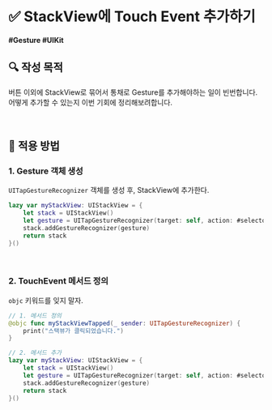# ✅ StackView에 Touch Event 추가하기

#### #Gesture #UIKit 

## **🔍** 작성 목적

버튼 이외에 StackView로 묶어서 통채로 Gesture를 추가해야하는 일이 빈번합니다.    
어떻게 추가할 수 있는지 이번 기회에 정리해보려합니다.

<br>

## 📌 적용 방법

### 1. Gesture 객체 생성

`UITapGestureRecognizer` 객체를 생성 후, StackView에 추가한다.

~~~swift
lazy var myStackView: UIStackView = {
    let stack = UIStackView()
    let gesture = UITapGestureRecognizer(target: self, action: #selector()) // 객체생성
    stack.addGestureRecognizer(gesture)
    return stack
}()
~~~

<br>

### 2. TouchEvent 메서드 정의

`objc` 키워드를 잊지 말자.

~~~swift
// 1. 메서드 정의
@objc func myStackViewTapped(_ sender: UITapGestureRecognizer) {
    print("스택뷰가 클릭되었습니다.")
}

// 2. 메서드 추가
lazy var myStackView: UIStackView = {
    let stack = UIStackView()
    let gesture = UITapGestureRecognizer(target: self, action: #selector(myStackViewTapped))
    stack.addGestureRecognizer(gesture)
    return stack
}()
~~~